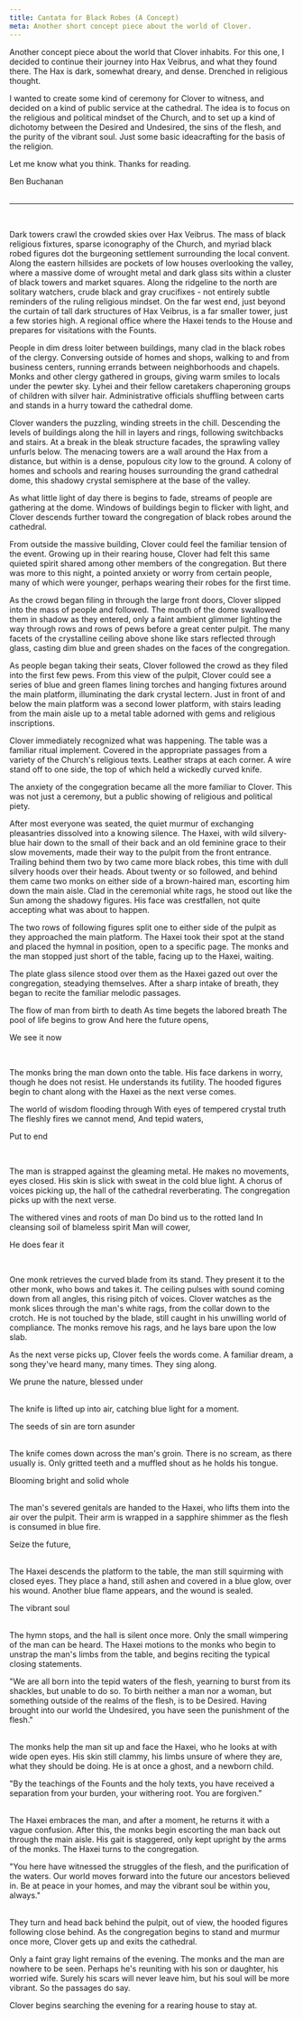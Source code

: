 ```yaml
---
title: Cantata for Black Robes (A Concept)
meta: Another short concept piece about the world of Clover.
---
```


Another concept piece about the world that Clover inhabits. For this one, I decided to continue their journey into Hax Veibrus, and what they found there.  The Hax is dark, somewhat dreary, and dense. Drenched in religious thought.
<br>

I wanted to create some kind of ceremony for Clover to witness, and decided on a kind of public service at the cathedral. The idea is to focus on the religious and political mindset of the Church, and to set up a kind of dichotomy between the Desired and Undesired, the sins of the flesh, and the purity of the vibrant soul. Just some basic ideacrafting for the basis of the religion.
<br>

Let me know what you think. Thanks for reading.
<br>

<div class="attrib">
Ben Buchanan
</div>
<br>

---
<br>

Dark towers crawl the crowded skies over Hax Veibrus. The mass of black religious fixtures, sparse iconography of the Church, and myriad black robed figures dot the burgeoning settlement surrounding the local convent. Along the eastern hillsides are pockets of low houses overlooking the valley, where a massive dome of wrought metal and dark glass sits within a cluster of black towers and market squares. Along the ridgeline to the north are solitary watchers, crude black and gray crucifixes - not entirely subtle reminders of the ruling religious mindset. On the far west end, just beyond the curtain of tall dark structures of Hax Veibrus, is a far smaller tower, just a few stories high. A regional office where the Haxei tends to the House and prepares for visitations with the Founts.
<br>

People in dim dress loiter between buildings, many clad in the black robes of the clergy. Conversing outside of homes and shops, walking to and from business centers, running errands between neighborhoods and chapels. Monks and other clergy gathered in groups, giving warm smiles to locals under the pewter sky. Lyhei and their fellow caretakers chaperoning groups of children with silver hair. Administrative officials shuffling between carts and stands in a hurry toward the cathedral dome.
<br>

Clover wanders the puzzling, winding streets in the chill. Descending the levels of buildings along the hill in layers and rings, following switchbacks and stairs. At a break in the bleak structure facades, the sprawling valley unfurls below. The menacing towers are a wall around the Hax from a distance, but within is a dense, populous city low to the ground. A colony of homes and schools and rearing houses surrounding the grand cathedral dome, this shadowy crystal semisphere at the base of the valley.
<br>

As what little light of day there is begins to fade, streams of people are gathering at the dome. Windows of buildings begin to flicker with light, and Clover descends further toward the congregation of black robes around the cathedral.
<br>

From outside the massive building, Clover could feel the familiar tension of the event. Growing up in their rearing house, Clover had felt this same quieted spirit shared among other members of the congregation. But there was more to this night, a pointed anxiety or worry from certain people, many of which were younger, perhaps wearing their robes for the first time.
<br>

As the crowd began filing in through the large front doors, Clover slipped into the mass of people and followed. The mouth of the dome swallowed them in shadow as they entered, only a faint ambient glimmer lighting the way through rows and rows of pews before a great center pulpit. The many facets of the crystalline ceiling above shone like stars reflected through glass, casting dim blue and green shades on the faces of the congregation.
<br>

As people began taking their seats, Clover followed the crowd as they filed into the first few pews. From this view of the pulpit, Clover could see a series of blue and green flames lining torches and hanging fixtures around the main platform, illuminating the dark crystal lectern. Just in front of and below the main platform was a second lower platform, with stairs leading from the main aisle up to a metal table adorned with gems and religious inscriptions.
<br>

Clover immediately recognized what was happening. The table was a familiar ritual implement. Covered in the appropriate passages from a variety of the Church's religious texts. Leather straps at each corner. A wire stand off to one side, the top of which held a wickedly curved knife.
<br>

The anxiety of the congegration became all the more familiar to Clover. This was not just a ceremony, but a public showing of religious and political piety.
<br>

After most everyone was seated, the quiet murmur of exchanging pleasantries dissolved into a knowing silence. The Haxei, with wild silvery-blue hair down to the small of their back and an old feminine grace to their slow movements, made their way to the pulpit from the front entrance. Trailing behind them two by two came more black robes, this time with dull silvery hoods over their heads. About twenty or so followed, and behind them came two monks on either side of a brown-haired man, escorting him down the main aisle. Clad in the ceremonial white rags, he stood out like the Sun among the shadowy figures.  His face was crestfallen, not quite accepting what was about to happen.
<br>

The two rows of following figures split one to either side of the pulpit as they approached the main platform. The Haxei took their spot at the stand and placed the hymnal in position, open to a specific page. The monks and the man stopped just short of the table, facing up to the Haxei, waiting.
<br>

The plate glass silence stood over them as the Haxei gazed out over the congregation, steadying themselves. After a sharp intake of breath, they began to recite the familiar melodic passages.
<br>

<div class="block-quote italics">
The flow of man from birth to death
As time begets the labored breath
The pool of life begins to grow
And here the future opens,

We see it now
</div>
<br>

The monks bring the man down onto the table. His face darkens in worry, though he does not resist. He understands its futility. The hooded figures begin to chant along with the Haxei as the next verse comes.
<br>

<div class="block-quote italics">
The world of wisdom flooding through
With eyes of tempered crystal truth
The fleshly fires we cannot mend,
And tepid waters,

Put to end
</div>
<br>

The man is strapped against the gleaming metal. He makes no movements, eyes closed. His skin is slick with sweat in the cold blue light. A chorus of voices picking up, the hall of the cathedral reverberating. The congregation picks up with the next verse.
<br>

<div class="block-quote italics">
The withered vines and roots of man
Do bind us to the rotted land
In cleansing soil of blameless spirit
Man will cower,

He does fear it
</div>
<br>

One monk retrieves the curved blade from its stand. They present it to the other monk, who bows and takes it. The ceiling pulses with sound coming down from all angles, this rising pitch of voices. Clover watches as the monk slices through the man's white rags, from the collar down to the crotch. He is not touched by the blade, still caught in his unwilling world of compliance.  The monks remove his rags, and he lays bare upon the low slab.
<br>

As the next verse picks up, Clover feels the words come. A familiar dream, a song they've heard many, many times. They sing along.
<br>

<div class="block-quote italics">
We prune the nature, blessed under
</div>
<br>

The knife is lifted up into air, catching blue light for a moment.
<br>

<div class="block-quote italics">
The seeds of sin are torn asunder
</div>
<br>

The knife comes down across the man's groin. There is no scream, as there usually is. Only gritted teeth and a muffled shout as he holds his tongue.
<br>

<div class="block-quote italics">
Blooming bright and solid whole
</div>
<br>

The man's severed genitals are handed to the Haxei, who lifts them into the air over the pulpit. Their arm is wrapped in a sapphire shimmer as the flesh is consumed in blue fire.
<br>

<div class="block-quote italics">
Seize the future,
</div>
<br>

The Haxei descends the platform to the table, the man still squirming with closed eyes. They place a hand, still ashen and covered in a blue glow, over his wound. Another blue flame appears, and the wound is sealed.
<br>

<div class="block-quote italics">
The vibrant soul
</div>
<br>

The hymn stops, and the hall is silent once more. Only the small wimpering of the man can be heard. The Haxei motions to the monks who begin to unstrap the man's limbs from the table, and begins reciting the typical closing statements.
<br>

<div class="block-quote">
"We are all born into the tepid waters of the flesh, yearning to burst from its shackles, but unable to do so. To birth neither a man nor a woman, but something outside of the realms of the flesh, is to be Desired. Having brought into our world the Undesired, you have seen the punishment of the flesh."
</div>
<br>

The monks help the man sit up and face the Haxei, who he looks at with wide open eyes. His skin still clammy, his limbs unsure of where they are, what they should be doing. He is at once a ghost, and a newborn child.
<br>

<div class="block-quote">
"By the teachings of the Founts and the holy texts, you have received a separation from your burden, your withering root. You are forgiven."
</div>
<br>

The Haxei embraces the man, and after a moment, he returns it with a vague confusion. After this, the monks begin escorting the man back out through the main aisle. His gait is staggered, only kept upright by the arms of the monks.  The Haxei turns to the congregation.
<br>

<div class="block-quote">
"You here have witnessed the struggles of the flesh, and the purification of the waters. Our world moves forward into the future our ancestors believed in.  Be at peace in your homes, and may the vibrant soul be within you, always."
</div>
<br>

They turn and head back behind the pulpit, out of view, the hooded figures following close behind. As the congregation begins to stand and murmur once more, Clover gets up and exits the cathedral.
<br>

Only a faint gray light remains of the evening. The monks and the man are nowhere to be seen. Perhaps he's reuniting with his son or daughter, his worried wife. Surely his scars will never leave him, but his soul will be more vibrant. So the passages do say.
<br>

Clover begins searching the evening for a rearing house to stay at.
